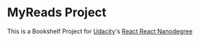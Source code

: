 # MyReads Project

This is a Bookshelf Project for [Udacity](https://www.udacity.com/)'s [React React Nanodegree](https://www.udacity.com/course/react-nanodegree--nd019)
